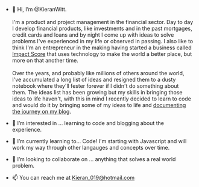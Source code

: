 - 👋 Hi, I’m @KieranWitt.
<br></br>
I'm a product and project management in the financial sector. Day to day I develop financial products, like investments and in the past mortgages, credit cards and loans and by night I come up with ideas to solve problems I've experienced in my life or observed in passing.
I also like to think I'm an entrepreneur in the making having started a business called [Impact Score](https://impactscore.co.uk/) that uses technology to make the world a better place, but more on that another time. 
<br></br>
Over the years, and probably like millions of others around the world, I've accumulated a long list of ideas and resigned them to a dusty notebook 
where they'll fester forever if I didn't do something about them. The ideas list has been growing but my skills in bringing those ideas to life haven't, 
with this in mind I recently decided to learn to code and would do it by bringing some of my ideas to life and [documenting the journey on my blog](https://kieran-witt.ghost.io/).

- 👀 I’m interested in ... learning to code and blogging about the experience. 
- 🌱 I’m currently learning to... Code! I'm starting with Javascript and will work my way through other langauges and concepts over time. 
- 💞️ I’m looking to collaborate on ... anything that solves a real world problem. 
- 📫 You can reach me at Kieran_019@hotmail.com

<!---
KieranWitt/KieranWitt is a ✨ special ✨ repository because its `README.md` (this file) appears on your GitHub profile.
You can click the Preview link to take a look at your changes.
--->
